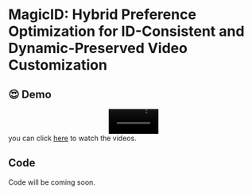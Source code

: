 # MagicID: Hybrid Preference Optimization for ID-Consistent and Dynamic-Preserved Video Customization


## 😍 Demo 

<div align="center">
  <video src="https://github.com/EchoPluto/MagicID/assets/demo.mp4" width="100">
</div>
you can click <a href="https://echopluto.github.io/MagicID-project/">here</a> to watch the videos.

## Code
Code will be coming soon.